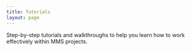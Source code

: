 ```yaml
---
title: Tutorials
layout: page
---
```


Step-by-step tutorials and walkthroughs to help you learn how to work effectively within MMS projects.
